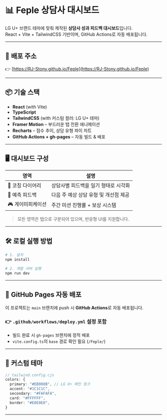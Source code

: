# 📊 Feple 상담사 대시보드

LG U+ 브랜드 테마에 맞춰 제작된 **상담사 성과 피드백 대시보드**입니다.  
React + Vite + TailwindCSS 기반이며, GitHub Actions로 자동 배포됩니다.

---

## 🚀 배포 주소

👉 [https://RJ-Stony.github.io/Feple](https://RJ-Stony.github.io/Feple)

---

## 📦 기술 스택

- **React** (with Vite)
- **TypeScript**
- **TailwindCSS** (with 커스텀 컬러: LG U+ 테마)
- **Framer Motion** – 부드러운 탭 전환 애니메이션
- **Recharts** – 점수 추이, 상담 유형 파이 차트
- **GitHub Actions + gh-pages** – 자동 빌드 & 배포

---

## 🖥️ 대시보드 구성

| 영역              | 설명                                  |
| ----------------- | ------------------------------------- |
| 📓 코칭 다이어리  | 상담사별 피드백을 일기 형태로 시각화  |
| 🔮 예측 피드백    | 다음 주 예상 상담 유형 및 개선점 제공 |
| 🎮 게이미피케이션 | 주간 미션 진행률 + 보상 시스템        |

> 모든 영역은 탭으로 구분되어 있으며, 반응형 UI를 지원합니다.

---

## 🛠️ 로컬 실행 방법

```bash
# 1. 설치
npm install

# 2. 개발 서버 실행
npm run dev
```

---

## 📡 GitHub Pages 자동 배포

이 프로젝트는 `main` 브랜치에 push 시 **GitHub Actions**로 자동 배포됩니다.

### 👉 `.github/workflows/deploy.yml` 설정 포함

- 빌드 완료 시 `gh-pages` 브랜치에 정적 배포
- `vite.config.ts`의 `base` 경로 확인 필요 (`/Feple/`)

---

## 💖 커스텀 테마

```ts
// tailwind.config.cjs
colors: {
  primary: "#EB008B", // LG U+ 메인 핑크
  accent: "#1C1C1C",
  secondary: "#FAFAFA",
  card: "#FFFFFF",
  border: "#E0E0E0",
}
```

---
